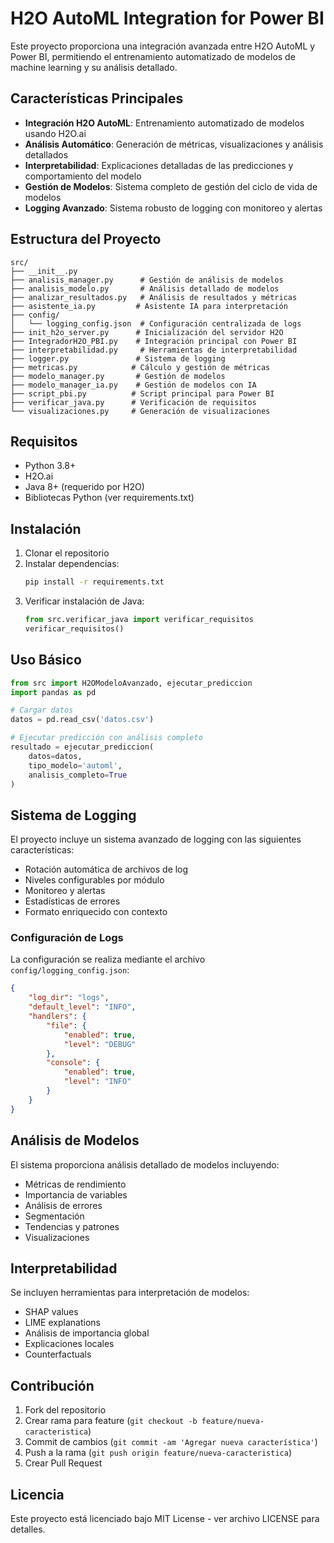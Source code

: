 # H2O AutoML Integration for Power BI

Este proyecto proporciona una integración avanzada entre H2O AutoML y Power BI, permitiendo el entrenamiento automatizado de modelos de machine learning y su análisis detallado.

## Características Principales

- **Integración H2O AutoML**: Entrenamiento automatizado de modelos usando H2O.ai
- **Análisis Automático**: Generación de métricas, visualizaciones y análisis detallados
- **Interpretabilidad**: Explicaciones detalladas de las predicciones y comportamiento del modelo
- **Gestión de Modelos**: Sistema completo de gestión del ciclo de vida de modelos
- **Logging Avanzado**: Sistema robusto de logging con monitoreo y alertas

## Estructura del Proyecto

```
src/
├── __init__.py
├── analisis_manager.py      # Gestión de análisis de modelos
├── analisis_modelo.py       # Análisis detallado de modelos
├── analizar_resultados.py   # Análisis de resultados y métricas
├── asistente_ia.py         # Asistente IA para interpretación
├── config/
│   └── logging_config.json  # Configuración centralizada de logs
├── init_h2o_server.py      # Inicialización del servidor H2O
├── IntegradorH2O_PBI.py    # Integración principal con Power BI
├── interpretabilidad.py     # Herramientas de interpretabilidad
├── logger.py               # Sistema de logging
├── metricas.py            # Cálculo y gestión de métricas
├── modelo_manager.py       # Gestión de modelos
├── modelo_manager_ia.py    # Gestión de modelos con IA
├── script_pbi.py          # Script principal para Power BI
├── verificar_java.py      # Verificación de requisitos
└── visualizaciones.py     # Generación de visualizaciones
```

## Requisitos

- Python 3.8+
- H2O.ai
- Java 8+ (requerido por H2O)
- Bibliotecas Python (ver requirements.txt)

## Instalación

1. Clonar el repositorio
2. Instalar dependencias:
   ```bash
   pip install -r requirements.txt
   ```
3. Verificar instalación de Java:
   ```python
   from src.verificar_java import verificar_requisitos
   verificar_requisitos()
   ```

## Uso Básico

```python
from src import H2OModeloAvanzado, ejecutar_prediccion
import pandas as pd

# Cargar datos
datos = pd.read_csv('datos.csv')

# Ejecutar predicción con análisis completo
resultado = ejecutar_prediccion(
    datos=datos,
    tipo_modelo='automl',
    analisis_completo=True
)
```

## Sistema de Logging

El proyecto incluye un sistema avanzado de logging con las siguientes características:

- Rotación automática de archivos de log
- Niveles configurables por módulo
- Monitoreo y alertas
- Estadísticas de errores
- Formato enriquecido con contexto

### Configuración de Logs

La configuración se realiza mediante el archivo `config/logging_config.json`:

```json
{
    "log_dir": "logs",
    "default_level": "INFO",
    "handlers": {
        "file": {
            "enabled": true,
            "level": "DEBUG"
        },
        "console": {
            "enabled": true,
            "level": "INFO"
        }
    }
}
```

## Análisis de Modelos

El sistema proporciona análisis detallado de modelos incluyendo:

- Métricas de rendimiento
- Importancia de variables
- Análisis de errores
- Segmentación
- Tendencias y patrones
- Visualizaciones

## Interpretabilidad

Se incluyen herramientas para interpretación de modelos:

- SHAP values
- LIME explanations
- Análisis de importancia global
- Explicaciones locales
- Counterfactuals

## Contribución

1. Fork del repositorio
2. Crear rama para feature (`git checkout -b feature/nueva-caracteristica`)
3. Commit de cambios (`git commit -am 'Agregar nueva característica'`)
4. Push a la rama (`git push origin feature/nueva-caracteristica`)
5. Crear Pull Request

## Licencia

Este proyecto está licenciado bajo MIT License - ver archivo LICENSE para detalles.